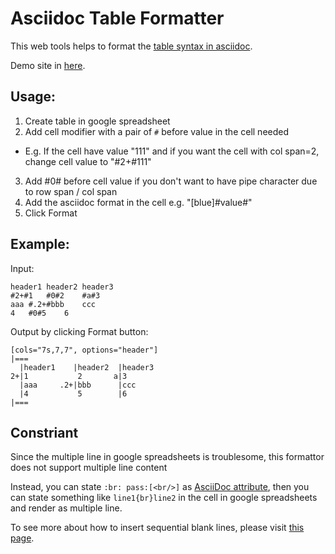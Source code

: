 # Asciidoc Table Formatter

This web tools helps to format the [table syntax in asciidoc](https://asciidoctor.org/docs/asciidoc-syntax-quick-reference/#tables).

Demo site in [here](https://asciidoc-table-formatter.github.io).

## Usage:

1. Create table in google spreadsheet
2. Add cell modifier with a pair of `#` before value in the cell needed
  * E.g. If the cell have value "111" and if you want the cell with col span=2, change cell value to "#2+#111"
3. Add #0# before cell value if you don't want to have pipe character due to row span / col span
4. Add the asciidoc format in the cell e.g. "[blue]#value#"
5. Click Format

## Example:

Input:
```
header1	header2	header3
#2+#1	#0#2	#a#3
aaa	#.2+#bbb	ccc
4	#0#5	6
```

Output by clicking Format button:

```
[cols="7s,7,7", options="header"]
|===
  |header1    |header2  |header3
2+|1           2       a|3      
  |aaa     .2+|bbb      |ccc    
  |4           5        |6      
|===
```

## Constriant

Since the multiple line in google spreadsheets is troublesome, this formattor does not support multiple line content

Instead, you can state `:br: pass:[<br/>]` as [AsciiDoc attribute](https://www.methods.co.nz/asciidoc/chunked/ch28.html), then you can state something like `line1{br}line2` in the cell in google spreadsheets and render as multiple line.

To see more about how to insert sequential blank lines, please visit [this page](https://github.com/asciidoctor/asciidoctor/wiki/How-to-insert-sequential-blank-lines).
